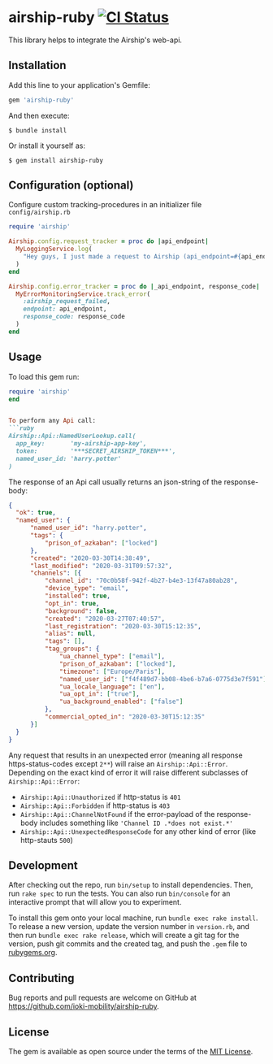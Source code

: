 # airship-ruby [![CI Status](https://github.com/ioki-mobility/airship-ruby/actions/workflows/main.yml/badge.svg)](https://github.com/ioki-mobility/airship-ruby/actions/workflows/main.yml)

This library helps to integrate the Airship's web-api.

## Installation

Add this line to your application's Gemfile:

```ruby
gem 'airship-ruby'
```

And then execute:

    $ bundle install

Or install it yourself as:

    $ gem install airship-ruby

## Configuration (optional)

Configure custom tracking-procedures in an initializer file `config/airship.rb`

```ruby
require 'airship'

Airship.config.request_tracker = proc do |api_endpoint|
  MyLoggingService.log(
    "Hey guys, I just made a request to Airship (api_endpoint=#{api_endpoint})!"
  )
end

Airship.config.error_tracker = proc do |_api_endpoint, response_code|
  MyErrorMonitoringService.track_error(
    :airship_request_failed,
    endpoint: api_endpoint,
    response_code: response_code
  )
end
```

## Usage
To load this gem run:
```ruby
require 'airship'
end


To perform any Api call:
```ruby
Airship::Api::NamedUserLookup.call(
  app_key:       'my-airship-app-key',
  token:         '***SECRET_AIRSHIP_TOKEN***',
  named_user_id: 'harry.potter'
)
```

The response of an Api call usually returns an json-string of the response-body:

```json
{
  "ok": true,
  "named_user": {
      "named_user_id": "harry.potter",
      "tags": {
          "prison_of_azkaban": ["locked"]
      },
      "created": "2020-03-30T14:38:49",
      "last_modified": "2020-03-31T09:57:32",
      "channels": [{
          "channel_id": "70c0b58f-942f-4b27-b4e3-13f47a80ab28",
          "device_type": "email",
          "installed": true,
          "opt_in": true,
          "background": false,
          "created": "2020-03-27T07:40:57",
          "last_registration": "2020-03-30T15:12:35",
          "alias": null,
          "tags": [],
          "tag_groups": {
              "ua_channel_type": ["email"],
              "prison_of_azkaban": ["locked"],
              "timezone": ["Europe/Paris"],
              "named_user_id": ["f4f489d7-bb08-4be6-b7a6-0775d3e7f591"],
              "ua_locale_language": ["en"],
              "ua_opt_in": ["true"],
              "ua_background_enabled": ["false"]
          },
          "commercial_opted_in": "2020-03-30T15:12:35"
      }]
  }
}
```

Any request that results in an unexpected error (meaning all response https-status-codes except `2**`) will raise an `Airship::Api::Error`. Depending on the exact kind  of error it will raise different subclasses of `Airship::Api::Error`:

* `Airship::Api::Unauthorized` if http-status is `401`
* `Airship::Api::Forbidden` if http-status is `403`
* `Airship::Api::ChannelNotFound` if the error-payload of the response-body includes something like `'Channel ID .*does not exist.*'`
* `Airship::Api::UnexpectedResponseCode` for any other kind of error (like http-stauts `500`)

## Development

After checking out the repo, run `bin/setup` to install dependencies. Then, run `rake spec` to run the tests. You can also run `bin/console` for an interactive prompt that will allow you to experiment.

To install this gem onto your local machine, run `bundle exec rake install`. To release a new version, update the version number in `version.rb`, and then run `bundle exec rake release`, which will create a git tag for the version, push git commits and the created tag, and push the `.gem` file to [rubygems.org](https://rubygems.org).

## Contributing

Bug reports and pull requests are welcome on GitHub at https://github.com/ioki-mobility/airship-ruby.

## License

The gem is available as open source under the terms of the [MIT License](https://opensource.org/licenses/MIT).
